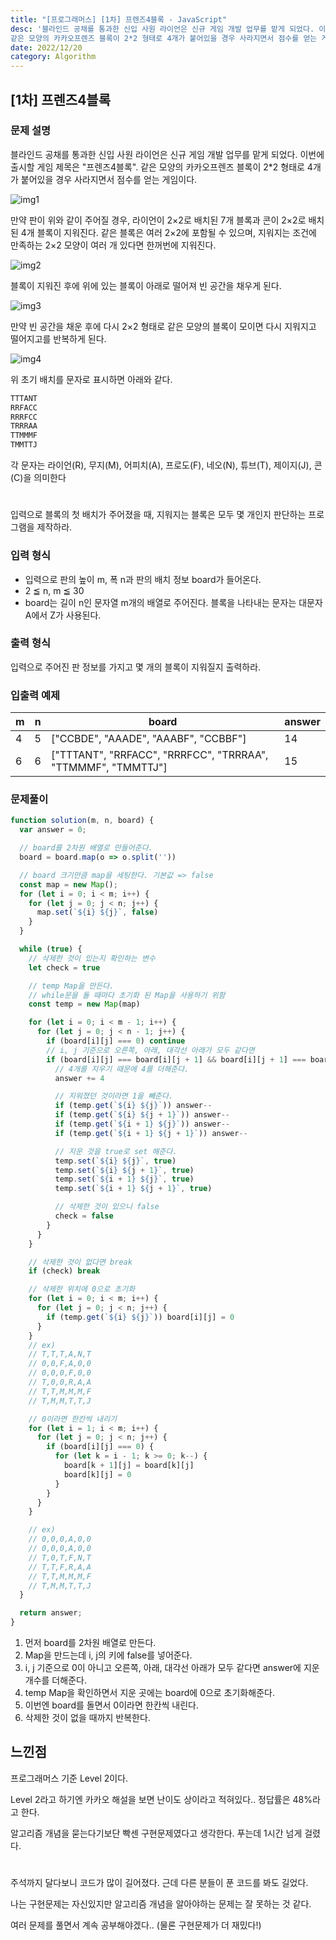 ```yaml
---
title: "[프로그래머스] [1차] 프렌즈4블록 - JavaScript"
desc: '블라인드 공채를 통과한 신입 사원 라이언은 신규 게임 개발 업무를 맡게 되었다. 이번에 출시할 게임 제목은 "프렌즈4블록".
같은 모양의 카카오프렌즈 블록이 2*2 형태로 4개가 붙어있을 경우 사라지면서 점수를 얻는 게임이다.'
date: 2022/12/20
category: Algorithm
---
```

## [1차] 프렌즈4블록
### 문제 설명
블라인드 공채를 통과한 신입 사원 라이언은 신규 게임 개발 업무를 맡게 되었다. 이번에 출시할 게임 제목은 "프렌즈4블록".
같은 모양의 카카오프렌즈 블록이 2*2 형태로 4개가 붙어있을 경우 사라지면서 점수를 얻는 게임이다.

![img1](http://t1.kakaocdn.net/welcome2018/pang1.png)

만약 판이 위와 같이 주어질 경우, 라이언이 2×2로 배치된 7개 블록과 콘이 2×2로 배치된 4개 블록이 지워진다. 같은 블록은 여러 2×2에 포함될 수 있으며, 지워지는 조건에 만족하는 2×2 모양이 여러 개 있다면 한꺼번에 지워진다.

![img2](http://t1.kakaocdn.net/welcome2018/pang2.png)

블록이 지워진 후에 위에 있는 블록이 아래로 떨어져 빈 공간을 채우게 된다.

![img3](http://t1.kakaocdn.net/welcome2018/pang3.png)

만약 빈 공간을 채운 후에 다시 2×2 형태로 같은 모양의 블록이 모이면 다시 지워지고 떨어지고를 반복하게 된다.

![img4](http://t1.kakaocdn.net/welcome2018/pang4.png)

위 초기 배치를 문자로 표시하면 아래와 같다.

```javascript
TTTANT  
RRFACC  
RRRFCC  
TRRRAA  
TTMMMF  
TMMTTJ
```

각 문자는 라이언(R), 무지(M), 어피치(A), 프로도(F), 네오(N), 튜브(T), 제이지(J), 콘(C)을 의미한다
#
입력으로 블록의 첫 배치가 주어졌을 때, 지워지는 블록은 모두 몇 개인지 판단하는 프로그램을 제작하라.

### 입력 형식
- 입력으로 판의 높이 m, 폭 n과 판의 배치 정보 board가 들어온다.
- 2 ≦ n, m ≦ 30
- board는 길이 n인 문자열 m개의 배열로 주어진다. 블록을 나타내는 문자는 대문자 A에서 Z가 사용된다.

### 출력 형식
입력으로 주어진 판 정보를 가지고 몇 개의 블록이 지워질지 출력하라.

### 입출력 예제

|m|	n|	board|	answer|
|---|---|---|---|
|4|	5|["CCBDE", "AAADE", "AAABF", "CCBBF"]|	14|
|6	|6|	["TTTANT", "RRFACC", "RRRFCC", "TRRRAA", "TTMMMF", "TMMTTJ"]	|15|

### 문제풀이
```javascript
function solution(m, n, board) {
  var answer = 0;

  // board를 2차원 배열로 만들어준다.
  board = board.map(o => o.split(''))

  // board 크기만큼 map을 세팅한다. 기본값 => false
  const map = new Map();
  for (let i = 0; i < m; i++) {
    for (let j = 0; j < n; j++) {
      map.set(`${i} ${j}`, false)
    }
  }

  while (true) {
    // 삭제한 것이 있는지 확인하는 변수
    let check = true

    // temp Map을 만든다.
    // while문을 돌 때마다 초기화 된 Map을 사용하기 위함
    const temp = new Map(map)

    for (let i = 0; i < m - 1; i++) {
      for (let j = 0; j < n - 1; j++) {
        if (board[i][j] === 0) continue
        // i, j 기준으로 오른쪽, 아래, 대각선 아래가 모두 같다면
        if (board[i][j] === board[i][j + 1] && board[i][j + 1] === board[i + 1][j] && board[i + 1][j] === board[i + 1][j + 1]) {
          // 4개를 지우기 때문에 4를 더해준다.
          answer += 4

          // 지워졌던 것이라면 1을 빼준다.
          if (temp.get(`${i} ${j}`)) answer--
          if (temp.get(`${i} ${j + 1}`)) answer--
          if (temp.get(`${i + 1} ${j}`)) answer--
          if (temp.get(`${i + 1} ${j + 1}`)) answer--

          // 지운 것을 true로 set 해준다.
          temp.set(`${i} ${j}`, true)
          temp.set(`${i} ${j + 1}`, true)
          temp.set(`${i + 1} ${j}`, true)
          temp.set(`${i + 1} ${j + 1}`, true)

          // 삭제한 것이 있으니 false
          check = false
        }
      }
    }

    // 삭제한 것이 없다면 break
    if (check) break

    // 삭제한 위치에 0으로 초기화
    for (let i = 0; i < m; i++) {
      for (let j = 0; j < n; j++) {
        if (temp.get(`${i} ${j}`)) board[i][j] = 0
      }
    }
    // ex)
    // T,T,T,A,N,T
    // 0,0,F,A,0,0
    // 0,0,0,F,0,0
    // T,0,0,R,A,A
    // T,T,M,M,M,F
    // T,M,M,T,T,J

    // 0이라면 한칸씩 내리기
    for (let i = 1; i < m; i++) {
      for (let j = 0; j < n; j++) {
        if (board[i][j] === 0) {
          for (let k = i - 1; k >= 0; k--) {
            board[k + 1][j] = board[k][j]
            board[k][j] = 0
          }
        }
      }
    }

    // ex)
    // 0,0,0,A,0,0
    // 0,0,0,A,0,0
    // T,0,T,F,N,T
    // T,T,F,R,A,A
    // T,T,M,M,M,F
    // T,M,M,T,T,J
  }

  return answer;
}
```

1. 먼저 board를 2차원 배열로 만든다.
2. Map을 만드는데 i, j의 키에 false를 넣어준다.
3. i, j 기준으로 0이 아니고 오른쪽, 아래, 대각선 아래가 모두 같다면 answer에 지운 개수를 더해준다.
4. temp Map을 확인하면서 지운 곳에는 board에 0으로 초기화해준다.
5. 이번엔 board를 돌면서 0이라면 한칸씩 내린다.
6. 삭제한 것이 없을 때까지 반복한다.

## 느낀점
프로그래머스 기준 Level 2이다.

Level 2라고 하기엔 카카오 해설을 보면 난이도 상이라고 적혀있다.. 정답률은 48%라고 한다.

알고리즘 개념을 묻는다기보단 빡센 구현문제였다고 생각한다. 푸는데 1시간 넘게 걸렸다.
#
주석까지 달다보니 코드가 많이 길어졌다. 근데 다른 분들이 푼 코드를 봐도 길었다.

나는 구현문제는 자신있지만 알고리즘 개념을 알아야하는 문제는 잘 못하는 것 같다.

여러 문제를 풀면서 계속 공부해야겠다.. (물론 구현문제가 더 재밌다!)